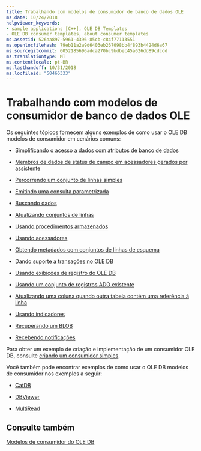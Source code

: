 ```yaml
---
title: Trabalhando com modelos de consumidor de banco de dados OLE
ms.date: 10/24/2018
helpviewer_keywords:
- sample applications [C++], OLE DB Templates
- OLE DB consumer templates, about consumer templates
ms.assetid: 526aa897-5961-4396-85cb-c84f77113551
ms.openlocfilehash: 79eb11a2a9d6403eb267098bb4f893b4424d6a67
ms.sourcegitcommit: 6052185696adca270bc9bdbec45a626dd89cdcdd
ms.translationtype: MT
ms.contentlocale: pt-BR
ms.lasthandoff: 10/31/2018
ms.locfileid: "50466333"
---
```

# <a name="working-with-ole-db-consumer-templates"></a>Trabalhando com modelos de consumidor de banco de dados OLE

Os seguintes tópicos fornecem alguns exemplos de como usar o OLE DB modelos de consumidor em cenários comuns:

- [Simplificando o acesso a dados com atributos de banco de dados](../../data/oledb/simplifying-data-access-with-database-attributes.md)

- [Membros de dados de status de campo em acessadores gerados por assistente](../../data/oledb/field-status-data-members-in-wizard-generated-accessors.md)

- [Percorrendo um conjunto de linhas simples](../../data/oledb/traversing-a-simple-rowset.md)

- [Emitindo uma consulta parametrizada](../../data/oledb/issuing-a-parameterized-query.md)

- [Buscando dados](../../data/oledb/fetching-data.md)

- [Atualizando conjuntos de linhas](../../data/oledb/updating-rowsets.md)

- [Usando procedimentos armazenados](../../data/oledb/using-stored-procedures.md)

- [Usando acessadores](../../data/oledb/using-accessors.md)

- [Obtendo metadados com conjuntos de linhas de esquema](../../data/oledb/obtaining-metadata-with-schema-rowsets.md)

- [Dando suporte a transações no OLE DB](../../data/oledb/supporting-transactions-in-ole-db.md)

- [Usando exibições de registro do OLE DB](../../data/oledb/using-ole-db-record-views.md)

- [Usando um conjunto de registros ADO existente](../../data/oledb/using-an-existing-ado-recordset.md)

- [Atualizando uma coluna quando outra tabela contém uma referência à linha](../../data/oledb/updating-a-column-when-another-table-contains-a-reference-to-the-row.md)

- [Usando indicadores](../../data/oledb/using-bookmarks.md)

- [Recuperando um BLOB](../../data/oledb/retrieving-a-blob.md)

- [Recebendo notificações](../../data/oledb/receiving-notifications.md)

Para obter um exemplo de criação e implementação de um consumidor OLE DB, consulte [criando um consumidor simples](../../data/oledb/creating-an-ole-db-consumer.md).

Você também pode encontrar exemplos de como usar o OLE DB modelos de consumidor nos exemplos a seguir:

- [CatDB](https://github.com/Microsoft/VCSamples)

- [DBViewer](https://github.com/Microsoft/VCSamples)

- [MultiRead](https://github.com/Microsoft/VCSamples)

## <a name="see-also"></a>Consulte também

[Modelos de consumidor do OLE DB](../../data/oledb/ole-db-consumer-templates-cpp.md)